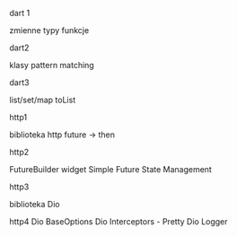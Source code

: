 dart 1

zmienne
typy
funkcje

dart2

klasy
pattern matching

dart3

list/set/map
toList

http1

biblioteka http
future -> then

http2

FutureBuilder widget
Simple Future State Management

http3

biblioteka Dio

http4
Dio BaseOptions
Dio Interceptors - Pretty Dio Logger


